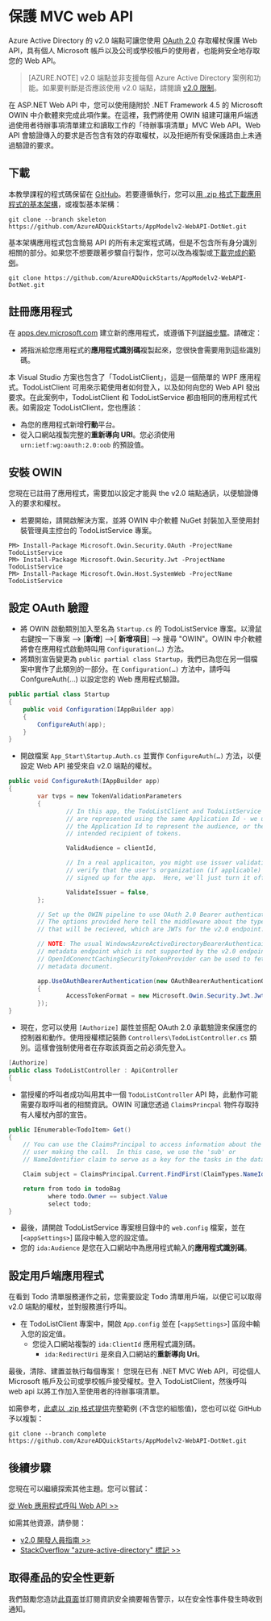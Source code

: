<properties
	pageTitle="Azure AD v2.0 .NET Web API| Microsoft Azure"
	description="如何建置 .NET MVC Web 應用程式，以從個人 Microsoft 帳戶及公司或學校帳戶接受權杖。"
	services="active-directory"
	documentationCenter=".net"
	authors="dstrockis"
	manager="mbaldwin"
	editor=""/>

<tags
	ms.service="active-directory"
	ms.workload="identity"
	ms.tgt_pltfrm="na"
	ms.devlang="dotnet"
	ms.topic="article"
	ms.date="09/16/2016"
	ms.author="dastrock"/>

# 保護 MVC web API

Azure Active Directory 的 v2.0 端點可讓您使用 [OAuth 2.0](active-directory-v2-protocols.md#oauth2-authorization-code-flow) 存取權杖保護 Web API，具有個人 Microsoft 帳戶以及公司或學校帳戶的使用者，也能夠安全地存取您的 Web API。

> [AZURE.NOTE]
	v2.0 端點並非支援每個 Azure Active Directory 案例和功能。如果要判斷是否應該使用 v2.0 端點，請閱讀 [v2.0 限制](active-directory-v2-limitations.md)。

在 ASP.NET Web API 中，您可以使用隨附於 .NET Framework 4.5 的 Microsoft OWIN 中介軟體來完成此項作業。在這裡，我們將使用 OWIN 組建可讓用戶端透過使用者待辦事項清單建立和讀取工作的「待辦事項清單」MVC Web API。Web API 會驗證傳入的要求是否包含有效的存取權杖，以及拒絕所有受保護路由上未通過驗證的要求。

## 下載
本教學課程的程式碼保留在 [GitHub](https://github.com/AzureADQuickStarts/AppModelv2-WebAPI-DotNet)。若要遵循執行，您可以[用 .zip 格式下載應用程式的基本架構](https://github.com/AzureADQuickStarts/AppModelv2-WebAPI-DotNet/archive/skeleton.zip)，或複製基本架構：

```
git clone --branch skeleton https://github.com/AzureADQuickStarts/AppModelv2-WebAPI-DotNet.git
```

基本架構應用程式包含簡易 API 的所有未定案程式碼，但是不包含所有身分識別相關的部分。如果您不想要跟著步驟自行製作，您可以改為複製或[下載完成的範例](https://github.com/AzureADQuickStarts/AppModelv2-WebAPI-DotNet/archive/skeleton.zip)。

```
git clone https://github.com/AzureADQuickStarts/AppModelv2-WebAPI-DotNet.git
```

## 註冊應用程式
在 [apps.dev.microsoft.com](https://apps.dev.microsoft.com) 建立新的應用程式，或遵循下列[詳細步驟](active-directory-v2-app-registration.md)。請確定：

- 將指派給您應用程式的**應用程式識別碼**複製起來，您很快會需要用到這些識別碼。

本 Visual Studio 方案也包含了「TodoListClient」，這是一個簡單的 WPF 應用程式。TodoListClient 可用來示範使用者如何登入，以及如何向您的 Web API 發出要求。在此案例中，TodoListClient 和 TodoListService 都由相同的應用程式代表。如需設定 TodoListClient，您也應該：

- 為您的應用程式新增**行動**平台。
- 從入口網站複製完整的**重新導向 URI**。您必須使用 `urn:ietf:wg:oauth:2.0:oob` 的預設值。


## 安裝 OWIN

您現在已註冊了應用程式，需要加以設定才能與 the v2.0 端點通訊，以便驗證傳入的要求和權杖。

- 若要開始，請開啟解決方案，並將 OWIN 中介軟體 NuGet 封裝加入至使用封裝管理員主控台的 TodoListService 專案。

```
PM> Install-Package Microsoft.Owin.Security.OAuth -ProjectName TodoListService
PM> Install-Package Microsoft.Owin.Security.Jwt -ProjectName TodoListService
PM> Install-Package Microsoft.Owin.Host.SystemWeb -ProjectName TodoListService
```

## 設定 OAuth 驗證

- 將 OWIN 啟動類別加入至名為 `Startup.cs` 的 TodoListService 專案。以滑鼠右鍵按一下專案 --> [**新增**] -->[ **新增項目**] --> 搜尋 "OWIN"。OWIN 中介軟體將會在應用程式啟動時叫用 `Configuration(…)` 方法。
- 將類別宣告變更為 `public partial class Startup`，我們已為您在另一個檔案中實作了此類別的一部分。在 `Configuration(…)` 方法中，請呼叫 ConfgureAuth(...) 以設定您的 Web 應用程式驗證。

```C#
public partial class Startup
{
    public void Configuration(IAppBuilder app)
    {
        ConfigureAuth(app);
    }
}
```

- 開啟檔案 `App_Start\Startup.Auth.cs` 並實作 `ConfigureAuth(…)` 方法，以便設定 Web API 接受來自 v2.0 端點的權杖。

```C#
public void ConfigureAuth(IAppBuilder app)
{
		var tvps = new TokenValidationParameters
		{
				// In this app, the TodoListClient and TodoListService
				// are represented using the same Application Id - we use
				// the Application Id to represent the audience, or the
				// intended recipient of tokens.

				ValidAudience = clientId,

				// In a real applicaiton, you might use issuer validation to
				// verify that the user's organization (if applicable) has
				// signed up for the app.  Here, we'll just turn it off.

				ValidateIssuer = false,
		};

		// Set up the OWIN pipeline to use OAuth 2.0 Bearer authentication.
		// The options provided here tell the middleware about the type of tokens
		// that will be recieved, which are JWTs for the v2.0 endpoint.

		// NOTE: The usual WindowsAzureActiveDirectoryBearerAuthenticaitonMiddleware uses a
		// metadata endpoint which is not supported by the v2.0 endpoint.  Instead, this
		// OpenIdConenctCachingSecurityTokenProvider can be used to fetch & use the OpenIdConnect
		// metadata document.

		app.UseOAuthBearerAuthentication(new OAuthBearerAuthenticationOptions
		{
				AccessTokenFormat = new Microsoft.Owin.Security.Jwt.JwtFormat(tvps, new OpenIdConnectCachingSecurityTokenProvider("https://login.microsoftonline.com/common/v2.0/.well-known/openid-configuration")),
		});
}
```

- 現在，您可以使用 `[Authorize]` 屬性並搭配 OAuth 2.0 承載驗證來保護您的控制器和動作。使用授權標記裝飾 `Controllers\TodoListController.cs` 類別。這樣會強制使用者在存取該頁面之前必須先登入。

```C#
[Authorize]
public class TodoListController : ApiController
{
```

- 當授權的呼叫者成功叫用其中一個 `TodoListController` API 時，此動作可能需要存取呼叫者的相關資訊。OWIN 可讓您透過 `ClaimsPrincpal` 物件存取持有人權杖內部的宣告。  

```C#
public IEnumerable<TodoItem> Get()
{
    // You can use the ClaimsPrincipal to access information about the
    // user making the call.  In this case, we use the 'sub' or
    // NameIdentifier claim to serve as a key for the tasks in the data store.

    Claim subject = ClaimsPrincipal.Current.FindFirst(ClaimTypes.NameIdentifier);

    return from todo in todoBag
           where todo.Owner == subject.Value
           select todo;
}
```

-	最後，請開啟 TodoListService 專案根目錄中的 `web.config` 檔案，並在 [`<appSettings>`] 區段中輸入您的設定值。
  -	您的 `ida:Audience` 是您在入口網站中為應用程式輸入的**應用程式識別碼**。

## 設定用戶端應用程式
在看到 Todo 清單服務運作之前，您需要設定 Todo 清單用戶端，以便它可以取得 v2.0 端點的權杖，並對服務進行呼叫。

- 在 TodoListClient 專案中，開啟 `App.config` 並在 [`<appSettings>`] 區段中輸入您的設定值。
  -	您從入口網站複製的 `ida:ClientId` 應用程式識別碼。
	- `ida:RedirectUri` 是來自入口網站的**重新導向 Uri**。

最後，清除、建置並執行每個專案！ 您現在已有 .NET MVC Web API，可從個人 Microsoft 帳戶及公司或學校帳戶接受權杖。登入 TodoListClient，然後呼叫 web api 以將工作加入至使用者的待辦事項清單。

如需參考，[此處以 .zip 格式提供](https://github.com/AzureADQuickStarts/AppModelv2-WebAPI-DotNet/archive/complete.zip)完整範例 (不含您的組態值)，您也可以從 GitHub 予以複製：

```git clone --branch complete https://github.com/AzureADQuickStarts/AppModelv2-WebAPI-DotNet.git```

## 後續步驟
您現在可以繼續探索其他主題。您可以嘗試：

[從 Web 應用程式呼叫 Web API >>](active-directory-v2-devquickstarts-webapp-webapi-dotnet.md)

如需其他資源，請參閱：
- [v2.0 開發人員指南 >>](active-directory-appmodel-v2-overview.md)
- [StackOverflow "azure-active-directory" 標記 >>](http://stackoverflow.com/questions/tagged/azure-active-directory)

## 取得產品的安全性更新

我們鼓勵您造訪[此頁面](https://technet.microsoft.com/security/dd252948)並訂閱資訊安全摘要報告警示，以在安全性事件發生時收到通知。

<!---HONumber=AcomDC_0921_2016-->